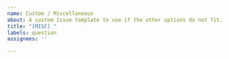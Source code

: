 ```yaml
---
name: Custom / Miscellaneous
about: A custom Issue template to use if the other options do not fit.
title: "[MISC] "
labels: question
assignees: ''

---
```



